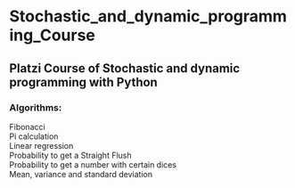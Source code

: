 # Stochastic_and_dynamic_programming_Course
## Platzi Course of Stochastic and dynamic programming with Python

### Algorithms:  
Fibonacci  
Pi calculation  
Linear regression  
Probability to get a Straight Flush  
Probability to get a number with certain dices  
Mean, variance and standard deviation
